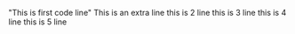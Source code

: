"This is first code line" 
This is an extra line
this is 2 line
this is 3 line
this is 4 line
this is 5 line
